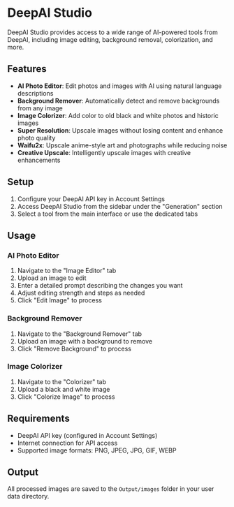 # DeepAI Studio

DeepAI Studio provides access to a wide range of AI-powered tools from DeepAI, including image editing, background removal, colorization, and more.

## Features

- **AI Photo Editor**: Edit photos and images with AI using natural language descriptions
- **Background Remover**: Automatically detect and remove backgrounds from any image
- **Image Colorizer**: Add color to old black and white photos and historic images
- **Super Resolution**: Upscale images without losing content and enhance photo quality
- **Waifu2x**: Upscale anime-style art and photographs while reducing noise
- **Creative Upscale**: Intelligently upscale images with creative enhancements

## Setup

1. Configure your DeepAI API key in Account Settings
2. Access DeepAI Studio from the sidebar under the "Generation" section
3. Select a tool from the main interface or use the dedicated tabs

## Usage

### AI Photo Editor
1. Navigate to the "Image Editor" tab
2. Upload an image to edit
3. Enter a detailed prompt describing the changes you want
4. Adjust editing strength and steps as needed
5. Click "Edit Image" to process

### Background Remover
1. Navigate to the "Background Remover" tab
2. Upload an image with a background to remove
3. Click "Remove Background" to process

### Image Colorizer
1. Navigate to the "Colorizer" tab
2. Upload a black and white image
3. Click "Colorize Image" to process

## Requirements

- DeepAI API key (configured in Account Settings)
- Internet connection for API access
- Supported image formats: PNG, JPEG, JPG, GIF, WEBP

## Output

All processed images are saved to the `Output/images` folder in your user data directory.